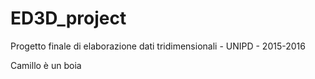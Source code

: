 # ED3D_project
Progetto finale di elaborazione dati tridimensionali - UNIPD - 2015-2016

Camillo è un boia
